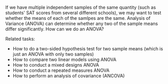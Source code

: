 
If we have multiple independent samples of the same quantity
(such as students' SAT scores from several different schools),
we may want to test whether the means of each of the samlpes
are the same.  Analysis of Variance (ANOVA) can determine whether
any two of the sample means differ significantly.
How can we do an ANOVA?

Related tasks:

 * How to do a two-sided hypothesis test for two sample means
   (which is just an ANOVA with only two samples)
 * How to compare two linear models using ANOVA
 * How to conduct a mixed designs ANOVA
 * How to conduct a repeated measures ANOVA
 * How to perform an analysis of covariance (ANCOVA)
